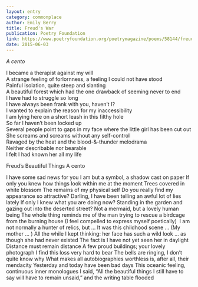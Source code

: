```yaml
---
layout: entry
category: commonplace
author: Emily Berry
title: Freud's War
publication: Poetry Foundation
link: https://www.poetryfoundation.org/poetrymagazine/poems/58144/freuds-war
date: 2015-06-03
---
```


*A cento*

I became a therapist against my will
<br>A strange feeling of forlornness, a feeling I could not have stood
<br>Painful isolation, quite steep and slanting
<br>A beautiful forest which had the one drawback of seeming never to end
<br>I have had to struggle so long
<br>I have always been frank with you, haven’t I?
<br>I wanted to explain the reason for my inaccessibility
<br>I am lying here on a short leash in this filthy hole
<br>So far I haven’t been locked up
<br>Several people point to gaps in my face where the little girl has been cut out
<br>She screams and screams without any self-control
<br>Ravaged by the heat and the blood-&-thunder melodrama
<br>Neither describable nor bearable
<br>I felt I had known her all my life






Freud’s Beautiful Things
A cento


I have some sad news for you
I am but a symbol, a shadow cast on paper
If only you knew how things look within me at the moment
Trees covered in white blossom
The remains of my physical self
Do you really find my appearance so attractive?
Darling, I have been telling an awful lot of lies lately
If only I knew what you are doing now?
Standing in the garden and gazing out into the deserted street?
Not a mermaid, but a lovely human being
The whole thing reminds me of the man trying to rescue a birdcage from the burning house
(I feel compelled to express myself poetically) 
I am not normally a hunter of relics, but ...
It was this childhood scene ...
(My mother ... )
All the while I kept thinking: her face has such a wild look
... as though she had never existed
The fact is I have not yet seen her in daylight
Distance must remain distance
A few proud buildings; your lovely photograph
I find this loss very hard to bear
The bells are ringing, I don’t quite know why
What makes all autobiographies worthless is, after all, their mendacity
Yesterday and today have been bad days
This oceanic feeling, continuous inner monologues
I said, “All the beautiful things I still have to say will have to remain unsaid,” and the writing table flooded

